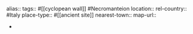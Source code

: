 alias::
tags:: #[[cyclopean wall]] #Necromanteion
location::
rel-country:: #Italy
place-type:: #[[ancient site]]
nearest-town::
map-url::

-
